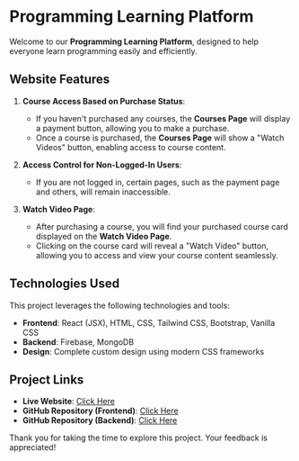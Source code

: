 # Programming Learning Platform  

Welcome to our **Programming Learning Platform**, designed to help everyone learn programming easily and efficiently.  

## Website Features  

1. **Course Access Based on Purchase Status**:  
   - If you haven't purchased any courses, the **Courses Page** will display a payment button, allowing you to make a purchase.  
   - Once a course is purchased, the **Courses Page** will show a "Watch Videos" button, enabling access to course content.  

2. **Access Control for Non-Logged-In Users**:  
   - If you are not logged in, certain pages, such as the payment page and others, will remain inaccessible.  

3. **Watch Video Page**:  
   - After purchasing a course, you will find your purchased course card displayed on the **Watch Video Page**.  
   - Clicking on the course card will reveal a "Watch Video" button, allowing you to access and view your course content seamlessly.  

## Technologies Used  

This project leverages the following technologies and tools:  
- **Frontend**: React (JSX), HTML, CSS, Tailwind CSS, Bootstrap, Vanilla CSS  
- **Backend**: Firebase, MongoDB  
- **Design**: Complete custom design using modern CSS frameworks  

## Project Links  

- **Live Website**: [Click Here](https://hungry-mestorf-d9b8c2.netlify.app/)  
- **GitHub Repository (Frontend)**: [Click Here](https://github.com/digonto0912/magical-programmer)  
- **GitHub Repository (Backend)**: [Click Here](https://github.com/digonto0912/magical-programmer-server)

Thank you for taking the time to explore this project. Your feedback is appreciated!
